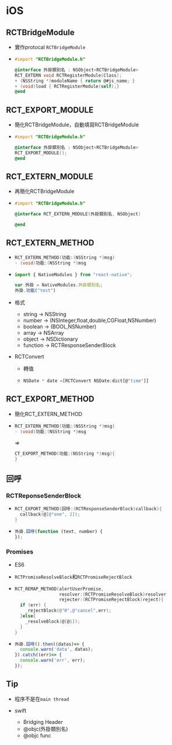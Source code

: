 # iOS



## RCTBridgeModule

* 實作protocal `RCTBridgeModule`

* ```objective-c
  #import "RCTBridgeModule.h"

  @interface 外掛類別名 : NSObject<RCTBridgeModule>
  RCT_EXTERN void RCTRegisterModule(Class);
  + (NSString *)moduleName { return @#js_name; }
  + (void)load { RCTRegisterModule(self);}
  @end
  ```




## RCT_EXPORT_MODULE

* 簡化RCTBridgeModule，自動填寫RCTBridgeModule

* ```objective-c
  #import "RCTBridgeModule.h"

  @interface 外掛類別名 : NSObject<RCTBridgeModule>
  RCT_EXPORT_MODULE();
  @end
  ```




## RCT_EXTERN_MODULE

* 再簡化RCTBridgeModule

* ```objective-c
  #import "RCTBridgeModule.h"

  @interface RCT_EXTERN_MODULE(外掛類別名, NSObject)

  @end
  ```




## RCT_EXTERN_METHOD

* ```objective-c
  RCT_EXTERN_METHOD(功能:(NSString *)msg)
  - (void)功能:(NSString *)msg
  ```

* ```javascript
  import { NativeModules } from "react-native";

  var 外掛 = NativeModules.外掛類別名;
  外掛.功能("test")
  ```

* 格式

  * string -> NSString
  * number -> (NSInteger,float,double,CGFloat,NSNumber)
  * boolean -> (BOOL,NSNumber)
  * array -> NSArray
  * object -> NSDictionary
  * function -> RCTResponseSenderBlock

* RCTConvert

  * 轉值

  * ```javascript
    NSDate * date =[RCTConvert NSDate:dict[@"time"]]
    ```




## RCT_EXPORT_METHOD

* 簡化RCT_EXTERN_METHOD


* ```objective-c
  RCT_EXTERN_METHOD(功能:(NSString *)msg)
  - (void)功能:(NSString *)msg
  ```

  =>

  ```objective-c
  CT_EXPORT_METHOD(功能:(NSString *)msg){
  }
  ```




## 回呼

### RCTReponseSenderBlock

* ```objective-c
  RCT_EXPORT_METHOD(回呼:(RCTResponseSenderBlock)callback){
    callback(@[@"one", 2]);
  }
  ```

* ```javascript
  外掛.回呼(function (text, number) {
  });
  ```


###  Promises

* ES6

* `RCTPromiseResolveBlock`和`RCTPromiseRejectBlock`

* ```objective-c
  RCT_REMAP_METHOD(alertUserPromise, 
                   resolver:(RCTPromiseResolveBlock)resolver 
                   rejecter:(RCTPromiseRejectBlock)reject){
    if (err) {
      _rejectBlock(@"0",@"cancel",err);
    }else{
      _resolveBlock(@[@1]);
    }
  }
  ```

* ```javascript
  外掛.回呼().then((datas)=> {
    console.warn('data', datas);
  }).catch((err)=> {
    console.warn('err', err);
  });
  ```



## Tip

* 程序不是在`main thread`

* swift

  * Bridging Header
  * @objc(外掛類別名)  
  * @objc func 
